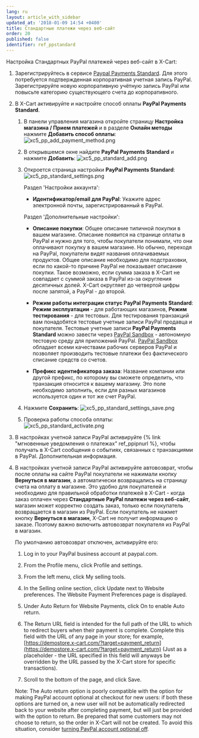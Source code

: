 ```yaml
---
lang: ru
layout: article_with_sidebar
updated_at: '2018-01-09 14:54 +0400'
title: Стандартные платежи через веб-сайт
order: 20
published: false
identifier: ref_ppstandard
---
```

Настройка Стандартных PayPal платежей через веб-сайт в X-Cart:

1.  Зарегистрируйтесь в сервисе [Paypal Payments Standard](https://www.paypal.com/ru/webapps/mpp/standard "Стандартные платежи через веб-сайт"). Для этого потребуется подтвержденная корпоративная учетная запись PayPal. Зарегистрируйте новую корпоративную учётную запись PayPal или повысьте категорию существующего счета до корпоративного. 

2.  В X-Cart активируйте и настройте способ оплаты **PayPal Payments Standard**.

    1.  В панели управления магазина откройте страницу **Настройка магазина / Прием платежей** и в разделе **Онлайн методы** нажмите **Добавить способ оплаты**:
    ![xc5_pp_add_payment_method.png]({{site.baseurl}}/attachments/ref_DT2EX6fz/xc5_pp_add_payment_method.png)

    2.  В открывшемся окне найдите **PayPal Payments Standard** и нажмите **Добавить**:
![xc5_pp_standard_add.png]({{site.baseurl}}/attachments/ref_DT2EX6fz/xc5_pp_standard_add.png)
    
    3.  Откроется страница настройки **PayPal Payments Standard**:
![xc5_pp_standard_settings.png]({{site.baseurl}}/attachments/ref_DT2EX6fz/xc5_pp_standard_settings.png)

         Раздел 'Настройки аккаунта':

         *   **Идентификатор/email для PayPal**: Укажите адрес электронной почты, зарегистрированный в PayPal.

        Раздел 'Дополнительные настройки':

         *   **Описание покупки**: Общее описание типичной покупки в вашем магазине. Описание появится на странице оплаты в PayPal и нужно для того, чтобы покупатели понимали, что они оплачивают покупку в вашем магазине. Но обычно, переходя на PayPal, покупатели видят названия оплачиваемых продуктов. Общее описание необходимо для подстраховки, если по какой-то причине PayPal не показывает описание покупки. Такое возможно, если сумма заказа в X-Cart не совпадает с суммой заказа в PayPal из-за округления десятичных долей. X-Cart округляет до четвертой цифры после запятой, а PayPal - до второй.

         *   **Режим работы интеграции статус PayPal Payments Standard**:  **Режим эксплуатации** - для работающих магазинов, **Режим тестирования** - для тестовых. Для тестирования транзакций вам понадобятся тестовые учетные записи PayPal продавца и покупателя. Тестовые учетные записи **PayPal Payments Standard** можно завести через [PayPal Sandbox](https://developer.paypal.com/docs/classic/lifecycle/ug_sandbox/ "Setting up Paypal Payments Standard")  - автономную тестовую среду для приложений PayPal. [PayPal Sandbox](https://developer.paypal.com/docs/classic/lifecycle/ug_sandbox/ "Setting up Paypal Payments Standard") обладает всеми качествами рабочих серверов PayPal и позволяет производить тестовые платежи без фактического списание средств со счетов.

         *   **Префикс идентификатора заказа**: Название компании или другой префикс, по которому вы сможете определить, что транзакция относится к вашему магазину. Это поле необходимо заполнить, если для разных магазинов используется один и тот же счет PayPal.

    4.   Нажмите **Сохранить**:
         ![xc5_pp_standard_settings_save.png]({{site.baseurl}}/attachments/ref_DT2EX6fz/xc5_pp_standard_settings_save.png)

                  
    5.   Проверка работы способа оплаты:
         ![xc5_pp_standard_activate.png]({{site.baseurl}}/attachments/ref_DT2EX6fz/xc5_pp_standard_activate.png)

4.  В настройках учетной записи PayPal активируйте {% link "мгновенные уведомления о платежах" ref_ppipnurl %}, чтобы получать в X-Cart сообщения о событиях, связанных с транзакциями в PayPal. Дополнительная информация.

5.  В настройках учетной записи PayPal активируйте автовозврат, чтобы после оплаты на сайте PayPal покупатели не нажимали кнопку **Вернуться в магазин**, а автоматически возвращались на страницу счета на оплату в магазине. Это удобно для покупателей и необходимо для правильной обработки платежей в X-Cart -  когда заказ оплачен через **Стандартные PayPal платежи через веб-сайт**, магазин может корректно создать заказ, только если покупатель возвращается в магазин из PayPal. Если покупатель не нажмет кнопку **Вернуться в магазин**, X-Cart не получит информацию о заказе. Поэтому важно включить автовозврат покупателя из PayPal в магазин.
    
    По умолчанию автовозврат отключен, активируйте его:

    1.  Log in to your PayPal business account at paypal.com.

    2. From the Profile menu, click Profile and settings.

    3.  From the left menu, click My selling tools.

    4.  In the Selling online section, click Update next to Website preferences. The Website Payment Preferences page is displayed.

    5.  Under Auto Return for Website Payments, click On to enable Auto return.
    
    6.  The Return URL field is intended for the full path of the URL to which to redirect buyers when their payment is complete. Complete this field with the URL of any page in your store; for example, [https://demostore.x-cart.com/?target=payment_return](https://demostore.x-cart.com/?target=payment_return) (Just as a placeholder - the URL specified in this field will anyways be overridden by the URL passed by the X-Cart store for specific transactions).
    
    7.  Scroll to the bottom of the page, and click Save.
   
    Note: The Auto return option is poorly compatible with the option for making PayPal account optional at checkout for new users: if both these options are turned on, a new user will not be automatically redirected back to your website after completing payment, but will just be provided with the option to return. Be prepared that some customers may not choose to return, so the order in X-Cart will not be created. To avoid this situation, consider [turning PayPal account optional off](https://developer.paypal.com/docs/classic/admin/checkout-settings/#making-paypal-account-optional-at-checkout "turning PayPal account optional off").
